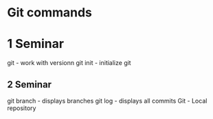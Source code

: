 # Git commands
# 1 Seminar
git - work with versionn
git init - initialize git

## 2 Seminar
git branch - displays branches
git log - displays all commits
Git - Local repository